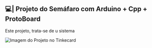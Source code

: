 ## 💻| Projeto do Semáfaro com Arduino + Cpp + ProtoBoard

  Este projeto, trata-se de u sistema 

![Imagem do Projeto no Tinkecard](https://github.com/user-attachments/assets/49206bc0-7cde-4ada-b7f5-ab6e50eed3be)
